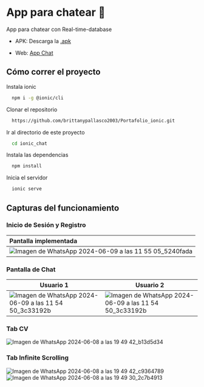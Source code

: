 # App para chatear 📲

App para chatear con Real-time-database
 
- APK: Descarga la [.apk](src/assets/app-debug.apk)

- Web: [App Chat](https://chat-ionic-45fef.web.app/)


## Cómo correr el proyecto

Instala ionic

```bash
  npm i -g @ionic/cli 
```


Clonar el repositorio

```bash
  https://github.com/brittanypallasco2003/Portafolio_ionic.git
```

Ir al directorio de este proyecto

```bash
  cd ionic_chat
```

Instala las dependencias

```bash
  npm install
```

Inicia el servidor

```bash
  ionic serve
```

## Capturas del funcionamiento

### Inicio de Sesión y Registro

|Pantalla implementada|
|:---|
|![Imagen de WhatsApp 2024-06-09 a las 11 55 05_5240fada](https://github.com/brittanypallasco2003/Portafolio_ionic/assets/117743650/b524afcd-70e1-496f-bab2-5431a323ec95)|


### Pantalla de Chat
|Usuario 1|Usuario 2|
|---|---|
|![Imagen de WhatsApp 2024-06-09 a las 11 54 50_3c33192b](https://github.com/brittanypallasco2003/Portafolio_ionic/assets/117743650/bcb110f6-8c7a-4cce-974b-2307a40c2df9)|![Imagen de WhatsApp 2024-06-09 a las 11 54 50_3c33192b](https://github.com/brittanypallasco2003/Portafolio_ionic/assets/117743650/8143bdb8-e2c2-4954-9c76-96dcb0088539)|





### Tab CV
![Imagen de WhatsApp 2024-06-08 a las 19 49 42_b13d5d34](https://github.com/brittanypallasco2003/Portafolio_ionic/assets/117743650/a99c7f54-a9bc-4543-b793-1a940437d7c3)


### Tab Infinite Scrolling
![Imagen de WhatsApp 2024-06-08 a las 19 49 42_c9364789](https://github.com/brittanypallasco2003/Portafolio_ionic/assets/117743650/b82ad69d-71b0-417f-8bf2-4f45dc126745)
![Imagen de WhatsApp 2024-06-08 a las 19 49 30_2c7b4913](https://github.com/brittanypallasco2003/Portafolio_ionic/assets/117743650/49300077-8d95-4fc8-b821-e96d82428d66)




